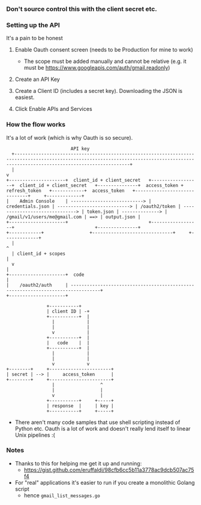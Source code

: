### Don't source control this with the client secret etc.

### Setting up the API

It's a pain to be honest

1) Enable Oauth consent screen (needs to be Production for mine to work)
   * The scope must be added manually and cannot be relative (e.g. it must be https://www.googleapis.com/auth/gmail.readonly)

2) Create an API Key

3) Create a Client ID (includes a secret key). Downloading the JSON is easiest.

4) Click Enable APIs and Services

### How the flow works

It's a lot of work (which is why Oauth is so secure).



```
                        API key
  +---------------------------------------------------------------------------------------------------------------------------------------------------------------------------------------+
  |                                                                                                                                                                                       v
+---------------------+  client_id + client_secret   +------------------+  client_id + client_secret   +---------------+  access_token + refresh_token   +------------+  access_token   +------------------------------+     +-------------+
|    Admin Console    | ---------------------------> | credentials.json | ---------------------------> | /oauth2/token | ------------------------------> | token.json | --------------> | /gmail/v1/users/me@gmail.com | ==> | output.json |
+---------------------+                              +------------------+                              +---------------+                                 +------------+                 +------------------------------+     +-------------+
  |                                                                                                      ^
  | client_id + scopes                                                                                   |
  v                                                                                                      |
+---------------------+  code                                                                            |
|    /oauth2/auth     | ---------------------------------------------------------------------------------+
+---------------------+

```

```
               +-----------+
               | client ID | -+
               +-----------+  |
                 |            |
                 |            |
                 v            |
               +-----------+  |
               |   code    |  |
               +-----------+  |
                 |            |
                 |            |
                 v            v
+--------+     +-----------------------+
| secret | --> |     access_token      |
+--------+     +-----------------------+
                 |                 ^
                 |                 |
                 v                 |
               +-----------+     +-----+
               | response  |     | key |
               +-----------+     +-----+

```
* There aren't many code samples that use shell scripting instead of Python etc. Oauth is a lot of work and doesn't really lend itself to linear Unix pipelines :(

### Notes

* Thanks to this for helping me get it up and running:
   * https://gist.github.com/eruffaldi/98cfb6cc5b11a3778ac9dcb507ac75f4
* For "real" applications it's easier to run if you create a monolithic Golang script
   * hence `gmail_list_messages.go`
